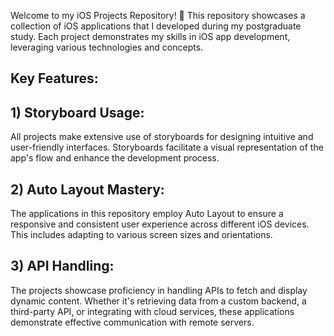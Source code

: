 Welcome to my iOS Projects Repository! 🚀 
This repository showcases a collection of iOS applications that I developed during my postgraduate study. Each project demonstrates my skills in iOS app development, leveraging various technologies and concepts.


## Key Features:

## 1) Storyboard Usage: 
All projects make extensive use of storyboards for designing intuitive and user-friendly interfaces. Storyboards facilitate a visual representation of the app's flow and enhance the development process.

## 2) Auto Layout Mastery: 
The applications in this repository employ Auto Layout to ensure a responsive and consistent user experience across different iOS devices. This includes adapting to various screen sizes and orientations.

## 3) API Handling:
The projects showcase proficiency in handling APIs to fetch and display dynamic content. Whether it's retrieving data from a custom backend, a third-party API, or integrating with cloud services, these applications demonstrate effective communication with remote servers.
